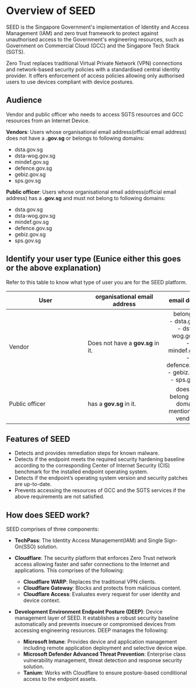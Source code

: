 # Overview of SEED

SEED is the Singapore Government's implementation of Identity and Access Management (IAM) and zero trust framework to protect against unauthorised access to the Government's engineering resources, such as Government on Commercial Cloud (GCC) and the Singapore Tech Stack (SGTS).

Zero Trust replaces traditional Virtual Private Network (VPN) connections and network-based security policies with a standardised central identity provider. It offers enforcement of access policies allowing only authorised users to use devices compliant with device postures.

## Audience

Vendor and public officer who needs to access SGTS resources and GCC resources from an Internet Device. 

**Vendors**: Users whose organisational email address(official email address) does not have a **.gov.sg** or belongs to following domains:

- dsta.gov.sg
- dsta-wog.gov.sg
- mindef.gov.sg
- defence.gov.sg
- gebiz.gov.sg
- sps.gov.sg

**Public officer**: Users whose organisational email address(official email address) has a **.gov.sg** and must not belong to following domains:

- dsta.gov.sg
- dsta-wog.gov.sg
- mindef.gov.sg
- defence.gov.sg
- gebiz.gov.sg
- sps.gov.sg


## Identify your user type (Eunice either this goes or the above explanation)

Refer to this table to know what type of user you are for the SEED platform.

|<div style="width:200px"> User</div>| <div style="width:200px">organisational email address</div>   | email domain | email formats | example |
| --- |------------- |:-------------:| ---- |----|
|Vendor| Does not have a **gov.sg** in it.| belongs to<br>- dsta.gov.sg<br>- dsta-wog.gov.sg<br>- mindef.gov.sg<br>- defence.gov.sg<br>- gebiz.gov.sg<br>- sps.gov.sg | *\<your_name\>_FROM.\<vendor organisation name\>@\<acronym for the agency\>.gov.sg*. | - *john_doe_FROM.VENDORPROVIDER@tech.gov.sg*<br> - *john_doe@mindef.gov.sg* |
|Public officer| has a **gov.sg** in it. | does not belong to the domains mentioned for vendors. | *\<your_name\>@\<acronym for your agency\>.gov.sg*| - *john_doe@cpf.gov.sg*<br>- *john_doe@hdb.gov.sg* |

## Features of SEED

- Detects and provides remediation steps for known malware.
- Detects if the endpoint meets the required security hardening baseline according to the corresponding Center of Internet Security (CIS) benchmark for the installed endpoint operating system.
- Detects if the endpoint’s operating system version and security patches are up-to-date.
- Prevents accessing the resources of GCC and the SGTS services if the above requirements are not satisfied.

## How does SEED work?

SEED comprises of three components:

- **TechPass**: The Identity Access Management(IAM) and Single Sign-On(SSO) solution.

- **Cloudflare**: The security platform that enforces Zero Trust network access allowing faster and safer connections to the Internet and applications. This comprises of the following:
    - **Cloudflare WARP**: Replaces the traditional VPN clients.
    - **Cloudflare Gateway**: Blocks and protects from malicious content.
    - **Cloudflare Access**: Evaluates every request for user identity and device context.

 - **Development Environment Endpoint Posture (DEEP)**: Device management layer of SEED. It establishes a robust security baseline automatically​ and prevents insecure or compromised devices from accessing engineering resources.​ DEEP manages the following:
    - **Microsoft Intune**: Provides device and application management including remote application deployment and selective device wipe.
    - **Microsoft Defender Advanced Threat Prevention**: Enterprise class vulnerability management, threat detection and response security solution.
    - **Tanium**: Works with Cloudflare to ensure posture-based conditional access to the endpoint assets.

